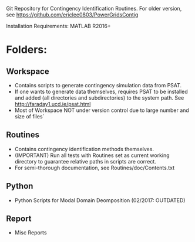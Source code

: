 Git Repository for Contingency Identification Routines. For older version, see https://github.com/ericlee0803/PowerGridsContig

Installation Requirements: 
MATLAB R2016+ 

# Folders:

## Workspace
* Contains scripts to generate contingency simulation data from PSAT. 
* If one wants to generate data themselves, requires PSAT to be installed and added (all directories and subdirectories) to the system path. See http://faraday1.ucd.ie/psat.html
* Most of Workspace NOT under version control due to large number and size of files`
 
## Routines 
* Contains contingency identification methods themselves. 
* (IMPORTANT) Run all tests with Routines set as current working directory to guarantee relative paths in scripts are correct. 
* For semi-thorough documentation, see Routines/doc/Contents.txt


## Python
* Python Scripts for Modal Domain Deomposition (02/2017: OUTDATED)

## Report
* Misc Reports 



